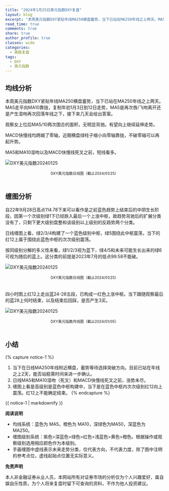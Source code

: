 ```yaml
---
title: "2024年1月25日美元指数DXY复盘"
layout: blog
excerpt: "本周美元指数DXY紧贴年线MA250横盘蓄势，当下已站在MA250年线之上两天。MA5走平向MA10靠拢，复制年初1月3日到12日走势，MA5是再次唇/飞吻离开还是产生湿吻再次回落年线之下，接下来几天会给出答案。"
read_time: true
comments: true
share: true
author_profile: true
classes: wide
categories:
  - 美股复盘
tags:
  - DXY
  - 美元指数
---
```


## 均线分析  　

本周美元指数DXY紧贴年线MA250横盘蓄势，当下已站在MA250年线之上两天。MA5走平向MA10靠拢，复制年初1月3日到12日走势，MA5是再次唇/飞吻离开还是产生湿吻再次回落年线之下，接下来几天会给出答案。

观察女上位后MA5/10两次围合的面积，无明显背驰。有望向上继续延伸走势。

MACD快慢线均跨越了零轴，近期横盘绿柱子缩小向零轴靠拢，不破零轴可以再起升势。

MA5和MA10湿吻以及MACD快慢线死叉之前，短线看多。

![DXY美元指数20240125](/assets/images/2024/2024-01-25-DXY-day-j.png)
<small><center>DXY美元指数日线图（截止2024/01/25）</center></small>　 

## 缠图分析

自22年9月28日高点114.78下来可以看作是之前蓝色趋势上结束后的中阴生长阶段，因第一个次级别绿1下已经跌入最后一个上涨中枢，故趋势背驰后的扩展分类没有了，只剩下更大级别盘整和该级别以上级别的反趋势两个分类。

日线缠图上看，绿2/3/4构建了一个蓝色级别中枢，绿5围绕此中枢震荡，当下的红12上属于围绕此蓝色中枢的次次级别震荡。

按同级别分解的多义性来看，绿1/2/3视为蓝下，绿4/5和未来可能生长出来的绿6可视为随后的蓝上。这分类的前提是2023年7月的低点99.58不能破。

![DXY美元指数20240125](/assets/images/2024/2024-01-25-DXY-day.png)
<small><center>DXY美元指数日线图（截止2024/01/25）</center></small>　  

四小时图上红12上走出蓝24-28五段，已构成一红色上涨中枢。当下跟随观察最后的蓝28上何时结束，以及结束后回踩，是否产生3买。

![DXY美元指数20240125](/assets/images/2024/2024-01-25-DXY-hour.png)
<small><center>DXY美元指数月线图（截止2024/01/05）</center></small>　 
　  

## 小结
{% capture notice-1 %}
1. 当下在日线MA250年线附近横盘，蓄势等待选择突破方向。目前已站在年线之上2天，能否站稳需时间来进一步确认。
2. 日线MA5和MA10湿吻（死叉）和MACD快慢线死叉之前，涨势未尽。
3. 缠图上看是高级别是蓝色中枢构建中，当下是在蓝色中枢内次次级别红12向上震荡。红12上不能确定结束。
{% endcapture %}

<div class="notice">{{ notice-1 | markdownify }}</div>

**阅读说明**

* 均线系统：蓝色为 MA5，橙色为 MA10，深绿色为MA50，深蓝色为MA250。
* 缠图级别系统：紫色>深蓝色>绿色>红色>浅蓝色>黄色>橙色。根据操作或观察级别选用相应颜色作为本级别。
* 手画缠图中虚线表示未来走势分类，仅代表方向，不代表力度，除了图中注明的参考点位，虚线起始点位置无实际意义。

**免责声明** 

本人非金融证券从业人员，本网站所有对证券市场的分析仅为个人兴趣爱好，属自娱自乐性质，为个人将来复盘时留下可查询的资料，不作为他人投资建议。

